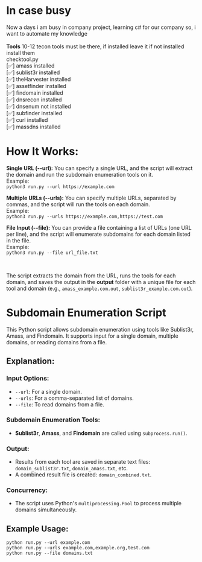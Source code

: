 # In case busy
Now a days i am busy in company project, learning c# for our company so, i want to automate my knowledge<br />
<br />
**Tools**
10-12 tecon tools must be there, if installed leave it if not installed install them <br />
checktool.py<br />
[✅] amass installed<br />
[✅] sublist3r installed<br />
[✅] theHarvester installed<br />
[✅] assetfinder installed<br />
[✅] findomain installed<br />
[✅] dnsrecon installed<br />
[✅] dnsenum not installed<br />
[✅] subfinder installed<br />
[✅] curl installed<br />
[✅] massdns installed<br />
# How It Works:

**Single URL (--url):** You can specify a single URL, and the script will extract the domain and run the subdomain enumeration tools on it.  
Example:  
`python3 run.py --url https://example.com`


**Multiple URLs (--urls):** You can specify multiple URLs, separated by commas, and the script will run the tools on each domain.  
Example:  
`python3 run.py --urls https://example.com,https://test.com`


**File Input (--file):** You can provide a file containing a list of URLs (one URL per line), and the script will enumerate subdomains for each domain listed in the file.  
Example:  
`python3 run.py --file url_file.txt`

<br>

The script extracts the domain from the URL, runs the tools for each domain, and saves the output in the **output** folder with a unique file for each tool and domain (e.g., `amass_example.com.out`, `sublist3r_example.com.out`).


<h1>Subdomain Enumeration Script</h1>

<p>This Python script allows subdomain enumeration using tools like Sublist3r, Amass, and Findomain. It supports input for a single domain, multiple domains, or reading domains from a file.</p>

<h2>Explanation:</h2>

<h3>Input Options:</h3>
<ul>
  <li><code>--url</code>: For a single domain.</li>
  <li><code>--urls</code>: For a comma-separated list of domains.</li>
  <li><code>--file</code>: To read domains from a file.</li>
</ul>

<h3>Subdomain Enumeration Tools:</h3>
<ul>
  <li><strong>Sublist3r</strong>, <strong>Amass</strong>, and <strong>Findomain</strong> are called using <code>subprocess.run()</code>.</li>
</ul>

<h3>Output:</h3>
<ul>
  <li>Results from each tool are saved in separate text files: <code>domain_sublist3r.txt</code>, <code>domain_amass.txt</code>, etc.</li>
  <li>A combined result file is created: <code>domain_combined.txt</code>.</li>
</ul>

<h3>Concurrency:</h3>
<ul>
  <li>The script uses Python's <code>multiprocessing.Pool</code> to process multiple domains simultaneously.</li>
</ul>

<h2>Example Usage:</h2>

<pre><code>python run.py --url example.com
python run.py --urls example.com,example.org,test.com
python run.py --file domains.txt
</code></pre>


